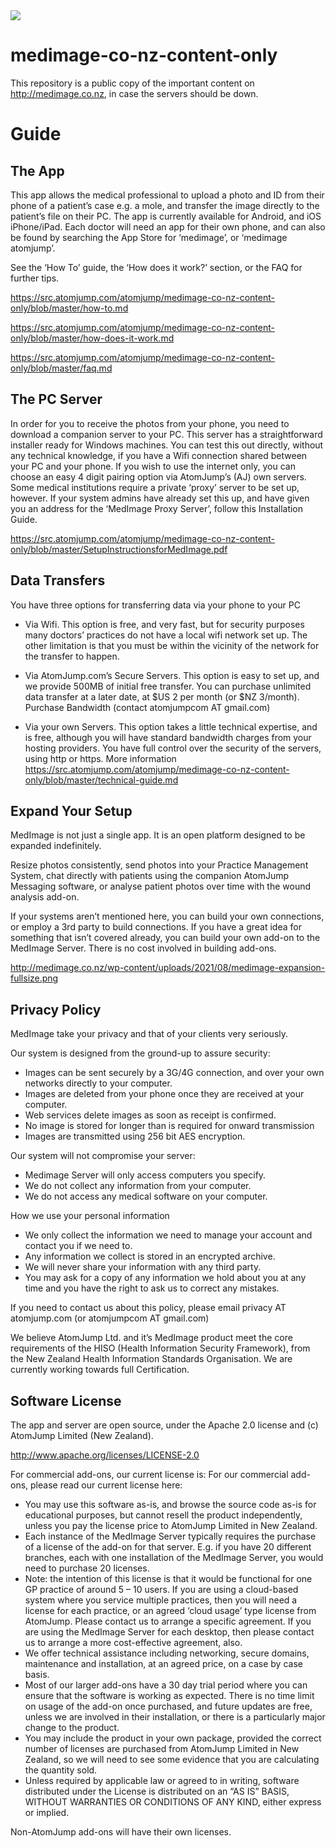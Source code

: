 <img src="https://atomjump.com/images/logo80.png">



# medimage-co-nz-content-only
This repository is a public copy of the important content on http://medimage.co.nz,  in case the servers should be down.


# Guide


## The App

This app allows the medical professional to upload a photo and ID from their phone of a patient’s case e.g. a mole, and transfer the image directly to the patient’s file on their PC. The app is currently available for Android, and iOS iPhone/iPad. Each doctor will need an app for their own phone, and can also be found by searching the App Store for ‘medimage’, or ‘medimage atomjump’.

See the ‘How To’ guide, the ‘How does it work?’ section, or the FAQ for further tips.

https://src.atomjump.com/atomjump/medimage-co-nz-content-only/blob/master/how-to.md

https://src.atomjump.com/atomjump/medimage-co-nz-content-only/blob/master/how-does-it-work.md

https://src.atomjump.com/atomjump/medimage-co-nz-content-only/blob/master/faq.md


## The PC Server

In order for you to receive the photos from your phone, you need to download a companion server to your PC. This server has a straightforward installer ready for Windows machines. You can test this out directly, without any technical knowledge, if you have a Wifi connection shared between your PC and your phone. If you wish to use the internet only, you can choose an easy 4 digit pairing option via AtomJump’s (AJ) own servers. Some medical institutions require a private ‘proxy’ server to be set up, however. If your system admins have already set this up, and have given you an address for the ‘MedImage Proxy Server’, follow this Installation Guide.

https://src.atomjump.com/atomjump/medimage-co-nz-content-only/blob/master/SetupInstructionsforMedImage.pdf


## Data Transfers

You have three options for transferring data via your phone to your PC

* Via Wifi. This option is free, and very fast, but for security purposes many doctors’ practices do not have a local wifi network set up. The other limitation is that you must be within the vicinity of the network for the transfer to happen.

* Via AtomJump.com’s Secure Servers. This option is easy to set up, and we provide 500MB of initial free transfer. You can purchase unlimited data transfer at a later date, at $US 2 per month (or $NZ 3/month).
Purchase Bandwidth (contact atomjumpcom AT gmail.com)

* Via your own Servers. This option takes a little technical expertise, and is free, although you will have standard bandwidth charges from your hosting providers. You have full control over the security of the servers, using http or https. More information https://src.atomjump.com/atomjump/medimage-co-nz-content-only/blob/master/technical-guide.md


## Expand Your Setup

MedImage is not just a single app. It is an open platform designed to be expanded indefinitely.

Resize photos consistently, send photos into your Practice Management System, chat directly with patients using the companion AtomJump Messaging software, or analyse patient photos over time with the wound analysis add-on.

If your systems aren’t mentioned here, you can build your own connections, or employ a 3rd party to build connections. If you have a great idea for something that isn’t covered already, you can build your own add-on to the MedImage Server. There is no cost involved in building add-ons.

http://medimage.co.nz/wp-content/uploads/2021/08/medimage-expansion-fullsize.png

## Privacy Policy

MedImage take your privacy and that of your clients very seriously.

Our system is designed from the ground-up to assure security:

* Images can be sent securely by a 3G/4G connection, and over your own networks directly to your computer.
* Images are deleted from your phone once they are received at your computer.
* Web services delete images as soon as receipt is confirmed.
* No image is stored for longer than is required for onward transmission
* Images are transmitted using 256 bit AES encryption.

Our system will not compromise your server:

* Medimage Server will only access computers you specify.
* We do not collect any information from your computer.
* We do not access any medical software on your computer.

How we use your personal information

* We only collect the information we need to manage your account and contact you if we need to.
* Any information we collect is stored in an encrypted archive.
* We will never share your information with any third party.
* You may ask for a copy of any information we hold about you at any time and you have the right to ask us to correct any mistakes.

If you need to contact us about this policy, please email privacy AT atomjump.com (or atomjumpcom AT gmail.com)

We believe AtomJump Ltd. and it’s MedImage product meet the core requirements of the HISO (Health Information Security Framework), from the New Zealand Health Information Standards Organisation. We are currently working towards full Certification.

 

 

## Software License

The app and server are open source, under the Apache 2.0 license and (c) AtomJump Limited (New Zealand).  

http://www.apache.org/licenses/LICENSE-2.0

For commercial add-ons, our current license is: 
For our commercial add-ons, please read our current license here:

* You may use this software as-is, and browse the source code as-is for educational purposes, but cannot resell the product independently, unless you pay the license price to AtomJump Limited in New Zealand.
* Each instance of the MedImage Server typically requires the purchase of a license of the add-on for that server. E.g. if you have 20 different branches, each with one installation of the MedImage Server, you would need to purchase 20 licenses.
* Note: the intention of this license is that it would be functional for one GP practice of around 5 – 10 users. If you are using a cloud-based system where you service multiple practices, then you will need a license for each practice, or an agreed ‘cloud usage’ type license from AtomJump. Please contact us to arrange a specific agreement. If you are using the MedImage Server for each desktop, then please contact us to arrange a more cost-effective agreement, also.
* We offer technical assistance including networking, secure domains, maintenance and installation, at an agreed price, on a case by case basis.
* Most of our larger add-ons have a 30 day trial period where you can ensure that the software is working as expected. There is no time limit on usage of the add-on once purchased, and future updates are free, unless we are involved in their installation, or there is a particularly major change to the product.
* You may include the product in your own package, provided the correct number of licenses are purchased from AtomJump Limited in New Zealand, so we will need to see some evidence that you are calculating the quantity sold.
* Unless required by applicable law or agreed to in writing, software distributed under the License is distributed on an “AS IS” BASIS, WITHOUT WARRANTIES OR CONDITIONS OF ANY KIND, either express or implied.

Non-AtomJump add-ons will have their own licenses.
